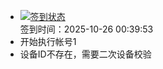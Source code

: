 - [![签到状态](https://github.com/womade/Cloud189-Actions/actions/workflows/main.yml/badge.svg?branch=main)](https://github.com/womade/Cloud189-Actions/actions/workflows/main.yml) <br> 签到时间：2025-10-26 00:39:53
- 开始执行帐号1
- 设备ID不存在，需要二次设备校验
